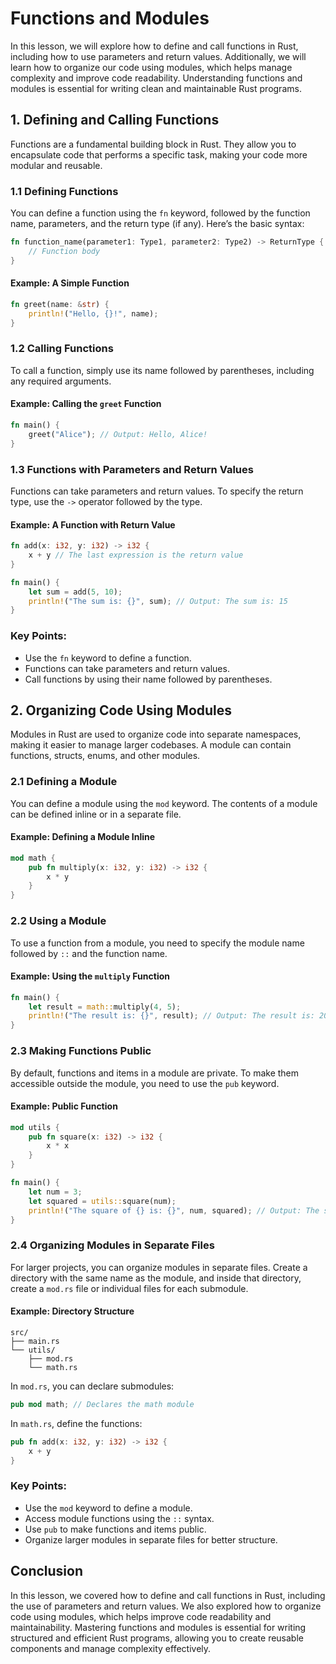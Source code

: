 # Functions and Modules

In this lesson, we will explore how to define and call functions in Rust, including how to use parameters and return values. Additionally, we will learn how to organize our code using modules, which helps manage complexity and improve code readability. Understanding functions and modules is essential for writing clean and maintainable Rust programs.

## 1. Defining and Calling Functions

Functions are a fundamental building block in Rust. They allow you to encapsulate code that performs a specific task, making your code more modular and reusable.

### 1.1 Defining Functions

You can define a function using the `fn` keyword, followed by the function name, parameters, and the return type (if any). Here’s the basic syntax:

```rust
fn function_name(parameter1: Type1, parameter2: Type2) -> ReturnType {
    // Function body
}
```

#### Example: A Simple Function

```rust
fn greet(name: &str) {
    println!("Hello, {}!", name);
}
```

### 1.2 Calling Functions

To call a function, simply use its name followed by parentheses, including any required arguments.

#### Example: Calling the `greet` Function

```rust
fn main() {
    greet("Alice"); // Output: Hello, Alice!
}
```

### 1.3 Functions with Parameters and Return Values

Functions can take parameters and return values. To specify the return type, use the `->` operator followed by the type.

#### Example: A Function with Return Value

```rust
fn add(x: i32, y: i32) -> i32 {
    x + y // The last expression is the return value
}

fn main() {
    let sum = add(5, 10);
    println!("The sum is: {}", sum); // Output: The sum is: 15
}
```

### Key Points:
- Use the `fn` keyword to define a function.
- Functions can take parameters and return values.
- Call functions by using their name followed by parentheses.

## 2. Organizing Code Using Modules

Modules in Rust are used to organize code into separate namespaces, making it easier to manage larger codebases. A module can contain functions, structs, enums, and other modules.

### 2.1 Defining a Module

You can define a module using the `mod` keyword. The contents of a module can be defined inline or in a separate file.

#### Example: Defining a Module Inline

```rust
mod math {
    pub fn multiply(x: i32, y: i32) -> i32 {
        x * y
    }
}
```

### 2.2 Using a Module

To use a function from a module, you need to specify the module name followed by `::` and the function name.

#### Example: Using the `multiply` Function

```rust
fn main() {
    let result = math::multiply(4, 5);
    println!("The result is: {}", result); // Output: The result is: 20
}
```

### 2.3 Making Functions Public

By default, functions and items in a module are private. To make them accessible outside the module, you need to use the `pub` keyword.

#### Example: Public Function

```rust
mod utils {
    pub fn square(x: i32) -> i32 {
        x * x
    }
}

fn main() {
    let num = 3;
    let squared = utils::square(num);
    println!("The square of {} is: {}", num, squared); // Output: The square of 3 is: 9
}
```

### 2.4 Organizing Modules in Separate Files

For larger projects, you can organize modules in separate files. Create a directory with the same name as the module, and inside that directory, create a `mod.rs` file or individual files for each submodule.

#### Example: Directory Structure

```
src/
├── main.rs
└── utils/
    ├── mod.rs
    └── math.rs
```

In `mod.rs`, you can declare submodules:

```rust
pub mod math; // Declares the math module
```

In `math.rs`, define the functions:

```rust
pub fn add(x: i32, y: i32) -> i32 {
    x + y
}
```

### Key Points:
- Use the `mod` keyword to define a module.
- Access module functions using the `::` syntax.
- Use `pub` to make functions and items public.
- Organize larger modules in separate files for better structure.

## Conclusion

In this lesson, we covered how to define and call functions in Rust, including the use of parameters and return values. We also explored how to organize code using modules, which helps improve code readability and maintainability. Mastering functions and modules is essential for writing structured and efficient Rust programs, allowing you to create reusable components and manage complexity effectively.